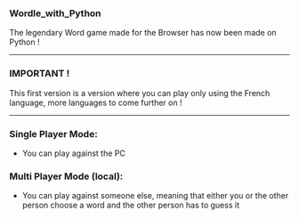 ### Wordle_with_Python
The legendary Word game made for the Browser has now been made on Python ! 

---

### IMPORTANT ! 
This first version is a version where you can play only using the French language, more languages to come further on !

---

### Single Player Mode:
- You can play against the PC

### Multi Player Mode (local):
- You can play against someone else, meaning that either you or the other person choose a word and the other person has to guess it
